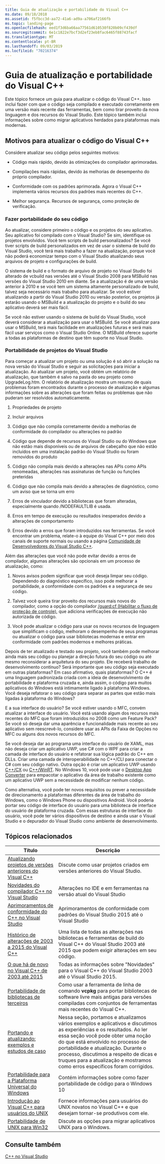 ```yaml
---
title: Guia de atualização e portabilidade do Visual C++
ms.date: 09/18/2018
ms.assetid: f5fbcc3d-aa72-41a6-ad9a-a706af2166fb
ms.topic: landing-page
ms.openlocfilehash: eed1f3d6ba66aa77561d610530f820b09cf439df
ms.sourcegitcommit: 6e1c1822e7bcf3d2ef23eb8fac6465f88743facf
ms.translationtype: MT
ms.contentlocale: pt-BR
ms.lasthandoff: 09/03/2019
ms.locfileid: "70216374"
---
```

# <a name="visual-c-porting-and-upgrading-guide"></a>Guia de atualização e portabilidade do Visual C++

Este tópico fornece um guia para atualizar o código do Visual C++. Isso inclui fazer com que o código seja compilado e executado corretamente em uma versão mais recente das ferramentas, bem como tirar proveito da nova linguagem e dos recursos do Visual Studio. Este tópico também inclui informações sobre como migrar aplicativos herdados para plataformas mais modernas.

## <a name="reasons-to-upgrade-visual-c-code"></a>Motivos para atualizar o código do Visual C++

Considere atualizar seu código pelos seguintes motivos:

- Código mais rápido, devido às otimizações do compilador aprimoradas.

- Compilações mais rápidas, devido às melhorias de desempenho do próprio compilador.

- Conformidade com os padrões aprimorada. Agora o Visual C++ implementa vários recursos dos padrões mais recentes do C++.

- Melhor segurança. Recursos de segurança, como proteção de verificação.

### <a name="porting-your-code"></a>Fazer portabilidade do seu código

Ao atualizar, considere primeiro o código e os projetos do seu aplicativo. Seu aplicativo foi compilado com o Visual Studio? Se sim, identifique os projetos envolvidos.  Você tem scripts de build personalizados? Se você tiver scripts de build personalizados em vez de usar o sistema de build do Visual Studio, você terá mais trabalho a fazer na atualização, porque você não poderá economizar tempo com o Visual Studio atualizando seus arquivos de projeto e configurações de build.

O sistema de build e o formato de arquivo de projeto no Visual Studio foi alterado de vcbuild nas versões até o Visual Studio 2008 para MSBuild nas versões do Visual Studio 2010 em diante. Se a atualização é de uma versão anterior à 2010 e se você tem um sistema altamente personalizado de build, talvez seja necessário mais trabalho para atualizar. Se você estiver atualizando a partir do Visual Studio 2010 ou versão posterior, os projetos já estarão usando o MSBuild e a atualização do projeto e o build do seu aplicativo deverá ser mais fácil.

Se você não estiver usando o sistema de build do Visual Studio, você deverá considerar a atualização para usar o MSBuild. Se você atualizar para usar o MSBuild, terá mais facilidade em atualizações futuras e será mais fácil usar serviços como o Visual Studio Online. O MSBuild oferece suporte a todas as plataformas de destino que têm suporte no Visual Studio.

### <a name="porting-visual-studio-projects"></a>Portabilidade de projetos do Visual Studio

Para começar a atualizar um projeto ou uma solução é só abrir a solução na nova versão do Visual Studio e seguir as solicitações para iniciar a atualização.  Ao atualizar um projeto, você obtém um relatório de atualização, que também é salvo na pasta do seu projeto como UpgradeLog.htm. O relatório de atualização mostra um resumo de quais problemas foram encontrados durante o processo de atualização e algumas informações sobre as alterações que foram feitas ou problemas que não puderam ser resolvidos automaticamente.

1. Propriedades de projeto

2. Incluir arquivos

3. Código que não compila corretamente devido a melhorias de conformidade do compilador ou alterações no padrão

4. Código que depende de recursos do Visual Studio ou do Windows que não estão mais disponíveis ou de arquivos de cabeçalho que não estão incluídos em uma instalação padrão do Visual Studio ou foram removidos do produto

5. Código não compila mais devido a alterações nas APIs como APIs renomeadas, alterações nas assinaturas de função ou funções preteridas

6. Código que não compila mais devido a alterações de diagnóstico, como um aviso que se torna um erro

7. Erros de vinculador devido a bibliotecas que foram alteradas, especialmente quando /NODEFAULTLIB é usada.

8. Erros em tempo de execução ou resultados inesperados devido a alterações de comportamento

9. Erros devido a erros que foram introduzidos nas ferramentas. Se você encontrar um problema, relate-o à equipe do Visual C++ por meio dos canais de suporte normais ou usando a página [Comunidade de Desenvolvedores do Visual Studio C++](https://developercommunity.visualstudio.com/spaces/62/index.html).

Além das alterações que você não pode evitar devido a erros de compilador, algumas alterações são opcionais em um processo de atualização, como:

1. Novos avisos podem significar que você deseja limpar seu código. Dependendo do diagnóstico específico, isso pode melhorar a portabilidade, a conformidade com os padrões e a segurança de seu código.

2. Talvez você queira tirar proveito dos recursos mais novos do compilador, como a opção do compilador [/guard:cf (Habilitar o fluxo de proteção de controle)](../build/reference/guard-enable-control-flow-guard.md), que adiciona verificações de execução não autorizada de código.

3. Você pode atualizar o código para usar os novos recursos de linguagem que simplificam o código, melhoram o desempenho de seus programas ou atualizar o código para usar bibliotecas modernas e entrar em conformidade com padrões modernos e melhores práticas.

Depois de ter atualizado e testado seu projeto, você também pode melhorar ainda mais seu código ou planejar a direção futura do seu código ou até mesmo reconsiderar a arquitetura do seu projeto. Ele receberá trabalho de desenvolvimento contínuo? Será importante que seu código seja executado em outras plataformas?  Em caso afirmativo, quais plataformas?  O C++ é uma linguagem padronizada criada com a ideia de desenvolvimento de portabilidade e plataforma cruzada e, ainda assim, o código para muitos aplicativos do Windows está intimamente ligado à plataforma Windows. Você deseja refatorar o seu código para separar as partes que estão mais ligadas à plataforma do Windows?

E a sua interface do usuário? Se você estiver usando o MFC, convém atualizar a interface do usuário. Você está usando algum dos recursos mais recentes do MFC que foram introduzidos no 2008 como um Feature Pack? Se você só deseja dar uma aparência e funcionalidade mais recente ao seu aplicativo sem reescrevê-lo, considere usar as APIs da Faixa de Opções no MFC ou alguns dos novos recursos do MFC.

Se você deseja dar ao programa uma interface do usuário de XAML, mas não deseja criar um aplicativo UWP, use C# com o WPF para criar a camada de interface do usuário e refatorar sua lógica padrão do C++ em DLLs. Criar uma camada de interoperabilidade no C++/CLI para conectar o C# com seu código nativo. Outra opção é criar um aplicativo UWP usando [C++/CX](../cppcx/visual-c-language-reference-c-cx.md) ou [C++/WinRT](/windows/uwp/cpp-and-winrt-apis/). No Windows 10, você pode usar o [Desktop App Converter](/windows/msix/desktop/desktop-to-uwp-run-desktop-app-converter) para empacotar o aplicativo da área de trabalho existente como um aplicativo UWP sem a necessidade de modificar nenhum código.

Como alternativa, você pode ter novos requisitos ou prever a necessidade de direcionamento a plataformas diferentes da área de trabalho do Windows, como o Windows Phone ou dispositivos Android. Você poderia portar seu código de interface do usuário para uma biblioteca de interface do usuário de plataforma cruzada. Com essas estruturas de interface do usuário, você pode ter vários dispositivos de destino e ainda usar o Visual Studio e o depurador do Visual Studio como ambiente de desenvolvimento.

## <a name="related-topics"></a>Tópicos relacionados

|Título|Descrição|
|-----------|-----------------|
|[Atualizando projetos de versões anteriores do Visual C++](upgrading-projects-from-earlier-versions-of-visual-cpp.md)|Discute como usar projetos criados em versões anteriores do Visual Studio.|
|[Novidades do compilador C++ no Visual Studio](../overview/what-s-new-for-visual-cpp-in-visual-studio.md)|Alterações no IDE e em ferramentas na versão atual do Visual Studio|
|[Aprimoramentos de conformidade do C++ no Visual Studio](../overview/cpp-conformance-improvements.md)|Aprimoramentos de conformidade com padrões do Visual Studio 2015 até o Visual Studio|
|[Histórico de alterações de 2003 a 2015 do Visual C++](visual-cpp-change-history-2003-2015.md)|Uma lista de todas as alterações nas bibliotecas e ferramentas de build do Visual C++ do Visual Studio 2003 até 2015 que podem exigir alterações em seu código.|
|[O que há de novo no Visual C++ de 2003 até 2015](visual-cpp-what-s-new-2003-through-2015.md)|Todas as informações sobre "Novidades" para o Visual C++ do Visual Studio 2003 até o Visual Studio 2015.|
|[Portabilidade de bibliotecas de terceiros](porting-third-party-libraries.md)|Como usar a ferramenta de linha de comando **vcpkg** para portar bibliotecas de software livre mais antigas para versões compiladas com conjuntos de ferramentas mais recentes do Visual C++.|
|[Portando e atualizando: exemplos e estudos de caso](porting-and-upgrading-examples-and-case-studies.md)|Nessa seção, portamos e atualizamos vários exemplos e aplicativos e discutimos as experiências e os resultados. Ao ler essa seção você pode obter uma noção do que está envolvido no processo de portabilidade e atualização. Durante o processo, discutimos a respeito de dicas e truques para a atualização e mostramos como erros específicos foram corrigidos.|
|[Portabilidade para a Plataforma Universal do Windows](porting-to-the-universal-windows-platform-cpp.md)|Contém informações sobre como fazer portabilidade de código para o Windows 10|
|[Introdução ao Visual C++ para usuários do UNIX](introduction-to-visual-cpp-for-unix-users.md)|Fornece informações para usuários do UNIX novatos no Visual C++ e que desejam tornar-se produtivos com ele.|
|[Portabilidade de UNIX para Win32](porting-from-unix-to-win32.md)|Discute as opções para migrar aplicativos UNIX para o Windows.|

## <a name="see-also"></a>Consulte também

[C++ no Visual Studio](../overview/visual-cpp-in-visual-studio.md)
